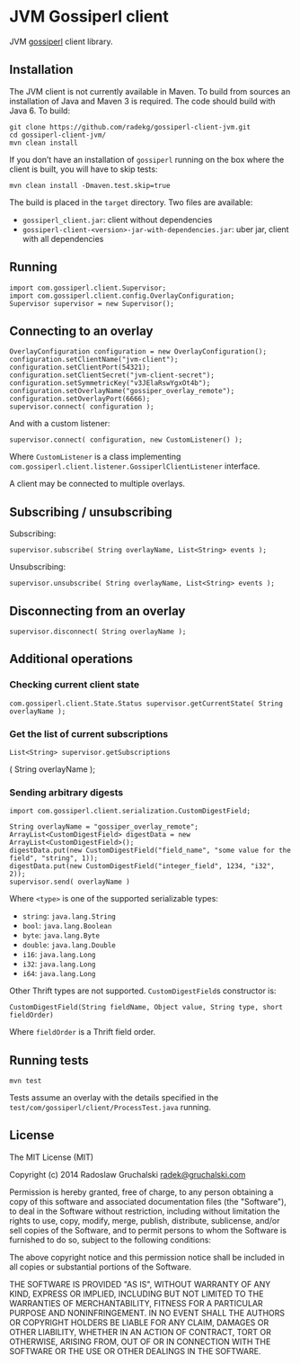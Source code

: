 # JVM Gossiperl client

JVM [gossiperl](https://github.com/radekg/gossiperl) client library.

## Installation

The JVM client is not currently available in Maven. To build from sources an installation of Java and Maven 3 is required. The code should build with Java 6. To build:

    git clone https://github.com/radekg/gossiperl-client-jvm.git
    cd gossiperl-client-jvm/
    mvn clean install

If you don’t have an installation of `gossiperl` running on the box where the client is built, you will have to skip tests:

    mvn clean install -Dmaven.test.skip=true

The build is placed in the `target` directory. Two files are available:

- `gossiperl_client.jar`: client without dependencies
- `gossiperl-client-<version>-jar-with-dependencies.jar`: uber jar, client with all dependencies

## Running

    import com.gossiperl.client.Supervisor;
    import com.gossiperl.client.config.OverlayConfiguration;
    Supervisor supervisor = new Supervisor();

## Connecting to an overlay

    OverlayConfiguration configuration = new OverlayConfiguration();
    configuration.setClientName("jvm-client");
    configuration.setClientPort(54321);
    configuration.setClientSecret("jvm-client-secret");
    configuration.setSymmetricKey("v3JElaRswYgxOt4b");
    configuration.setOverlayName("gossiper_overlay_remote");
    configuration.setOverlayPort(6666);
    supervisor.connect( configuration );

And with a custom listener:

    supervisor.connect( configuration, new CustomListener() );

Where `CustomListener` is a class implementing `com.gossiperl.client.listener.GossiperlClientListener` interface.

A client may be connected to multiple overlays.

## Subscribing / unsubscribing

Subscribing:

    supervisor.subscribe( String overlayName, List<String> events );

Unsubscribing:

    supervisor.unsubscribe( String overlayName, List<String> events );

## Disconnecting from an overlay

    supervisor.disconnect( String overlayName );

## Additional operations

### Checking current client state

    com.gossiperl.client.State.Status supervisor.getCurrentState( String overlayName );

### Get the list of current subscriptions

    List<String> supervisor.getSubscriptions
( String overlayName );

### Sending arbitrary digests

    import com.gossiperl.client.serialization.CustomDigestField;
    
    String overlayName = "gossiper_overlay_remote";
    ArrayList<CustomDigestField> digestData = new ArrayList<CustomDigestField>();
    digestData.put(new CustomDigestField("field_name", "some value for the field", "string", 1));
    digestData.put(new CustomDigestField("integer_field", 1234, "i32", 2));
    supervisor.send( overlayName )

Where `<type>` is one of the supported serializable types:

- `string`: `java.lang.String`
- `bool`: `java.lang.Boolean`
- `byte`: `java.lang.Byte`
- `double`: `java.lang.Double`
- `i16`: `java.lang.Long`
- `i32`: `java.lang.Long`
- `i64`: `java.lang.Long`

Other Thrift types are not supported. `CustomDigestField`s constructor is:

    CustomDigestField(String fieldName, Object value, String type, short fieldOrder)

Where `fieldOrder` is a Thrift field order.

## Running tests

    mvn test

Tests assume an overlay with the details specified in the `test/com/gossiperl/client/ProcessTest.java` running.

## License

The MIT License (MIT)

Copyright (c) 2014 Radoslaw Gruchalski <radek@gruchalski.com>

Permission is hereby granted, free of charge, to any person obtaining a copy
of this software and associated documentation files (the "Software"), to deal
in the Software without restriction, including without limitation the rights
to use, copy, modify, merge, publish, distribute, sublicense, and/or sell
copies of the Software, and to permit persons to whom the Software is
furnished to do so, subject to the following conditions:

The above copyright notice and this permission notice shall be included in
all copies or substantial portions of the Software.

THE SOFTWARE IS PROVIDED "AS IS", WITHOUT WARRANTY OF ANY KIND, EXPRESS OR
IMPLIED, INCLUDING BUT NOT LIMITED TO THE WARRANTIES OF MERCHANTABILITY,
FITNESS FOR A PARTICULAR PURPOSE AND NONINFRINGEMENT. IN NO EVENT SHALL THE
AUTHORS OR COPYRIGHT HOLDERS BE LIABLE FOR ANY CLAIM, DAMAGES OR OTHER
LIABILITY, WHETHER IN AN ACTION OF CONTRACT, TORT OR OTHERWISE, ARISING FROM,
OUT OF OR IN CONNECTION WITH THE SOFTWARE OR THE USE OR OTHER DEALINGS IN
THE SOFTWARE.
